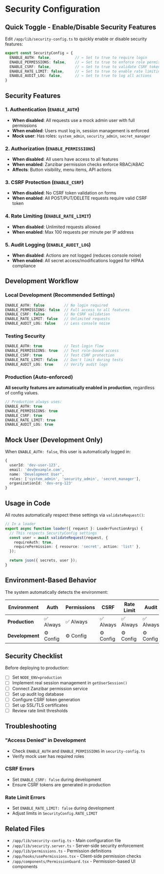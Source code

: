 # Security Configuration

## Quick Toggle - Enable/Disable Security Features

Edit `/app/lib/security-config.ts` to quickly enable or disable security features:

```typescript
export const SecurityConfig = {
  ENABLE_AUTH: false,           // ← Set to true to require login
  ENABLE_PERMISSIONS: false,    // ← Set to true to enforce role permissions
  ENABLE_CSRF: false,           // ← Set to true to validate CSRF tokens
  ENABLE_RATE_LIMIT: false,     // ← Set to true to enable rate limiting
  ENABLE_AUDIT_LOG: false,      // ← Set to true to log all actions
}
```

## Security Features

### 1. Authentication (`ENABLE_AUTH`)
- **When disabled**: All requests use a mock admin user with full permissions
- **When enabled**: Users must log in, session management is enforced
- **Mock user**: Has roles: `system_admin`, `security_admin`, `secret_manager`

### 2. Authorization (`ENABLE_PERMISSIONS`)
- **When disabled**: All users have access to all features
- **When enabled**: Zanzibar permission checks enforce RBAC/ABAC
- **Affects**: Button visibility, menu items, API actions

### 3. CSRF Protection (`ENABLE_CSRF`)
- **When disabled**: No CSRF token validation on forms
- **When enabled**: All POST/PUT/DELETE requests require valid CSRF token

### 4. Rate Limiting (`ENABLE_RATE_LIMIT`)
- **When disabled**: Unlimited requests allowed
- **When enabled**: Max 100 requests per minute per IP address

### 5. Audit Logging (`ENABLE_AUDIT_LOG`)
- **When disabled**: Actions are not logged (reduces console noise)
- **When enabled**: All secret access/modifications logged for HIPAA compliance

## Development Workflow

### Local Development (Recommended Settings)
```typescript
ENABLE_AUTH: false         // No login required
ENABLE_PERMISSIONS: false  // Full access to all features
ENABLE_CSRF: false         // No CSRF validation
ENABLE_RATE_LIMIT: false   // Unlimited requests
ENABLE_AUDIT_LOG: false    // Less console noise
```

### Testing Security
```typescript
ENABLE_AUTH: true          // Test login flow
ENABLE_PERMISSIONS: true   // Test role-based access
ENABLE_CSRF: true          // Test CSRF protection
ENABLE_RATE_LIMIT: false   // Don't limit during tests
ENABLE_AUDIT_LOG: true     // Verify audit logs
```

### Production (Auto-enforced)
**All security features are automatically enabled in production**, regardless of config values.

```typescript
// Production always uses:
ENABLE_AUTH: true
ENABLE_PERMISSIONS: true
ENABLE_CSRF: true
ENABLE_RATE_LIMIT: true
ENABLE_AUDIT_LOG: true
```

## Mock User (Development Only)

When `ENABLE_AUTH: false`, this user is automatically logged in:

```typescript
{
  userId: 'dev-user-123',
  email: 'dev@example.com',
  name: 'Development User',
  roles: ['system_admin', 'security_admin', 'secret_manager'],
  organizationId: 'dev-org-123'
}
```

## Usage in Code

All routes automatically respect these settings via `validateRequest()`:

```typescript
// In a loader
export async function loader({ request }: LoaderFunctionArgs) {
  // This respects SecurityConfig settings
  const user = await validateRequest(request, {
    requireAuth: true,
    requirePermission: { resource: 'secret', action: 'list' },
  });
  
  return json({ secrets, user });
}
```

## Environment-Based Behavior

The system automatically detects the environment:

| Environment | Auth | Permissions | CSRF | Rate Limit | Audit |
|-------------|------|-------------|------|------------|-------|
| **Production** | ✅ Always | ✅ Always | ✅ Always | ✅ Always | ✅ Always |
| **Development** | ⚙️ Config | ⚙️ Config | ⚙️ Config | ⚙️ Config | ⚙️ Config |

## Security Checklist

Before deploying to production:

- [ ] Set `NODE_ENV=production`
- [ ] Implement real session management in `getUserSession()`
- [ ] Connect Zanzibar permission service
- [ ] Set up audit log database
- [ ] Configure CSRF token generation
- [ ] Set up SSL/TLS certificates
- [ ] Review rate limit thresholds

## Troubleshooting

### "Access Denied" in Development
- Check `ENABLE_AUTH` and `ENABLE_PERMISSIONS` in `security-config.ts`
- Verify mock user has required roles

### CSRF Errors
- Set `ENABLE_CSRF: false` during development
- Ensure CSRF tokens are generated in production

### Rate Limit Errors
- Set `ENABLE_RATE_LIMIT: false` during development
- Adjust limits in `SecurityConfig.RATE_LIMIT`

## Related Files

- `/app/lib/security-config.ts` - Main configuration file
- `/app/lib/security.server.ts` - Server-side security enforcement
- `/app/lib/permissions.ts` - Permission definitions
- `/app/hooks/usePermissions.tsx` - Client-side permission checks
- `/app/components/PermissionGuard.tsx` - Permission-based UI components
